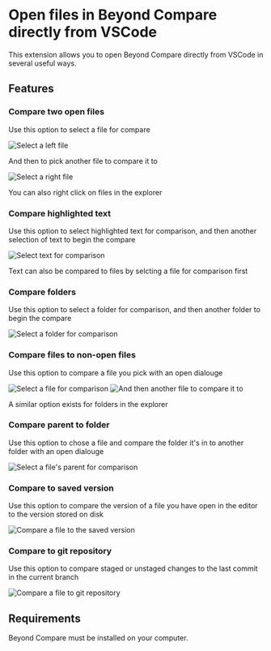 # Open files in Beyond Compare directly from VSCode

This extension allows you to open Beyond Compare directly from VSCode in several useful ways.

## Features

### Compare two open files
Use this option to select a file for compare

![Select a left file](images/SelectLeft.PNG)

And then to pick another file to compare it to

![Select a right file](images/CompareToLeft.PNG)

You can also right click on files in the explorer

### Compare highlighted text
Use this option to select highlighted text for comparison, and then another selection of text to begin the compare

![Select text for comparison](images/SelectLeftText.PNG)

Text can also be compared to files by selcting a file for comparison first

### Compare folders
Use this option to select a folder for comparison, and then another folder to begin the compare

![Select a folder for comparison](images/SelectLeftFolder.PNG)

### Compare files to non-open files
Use this option to compare a file you pick with an open dialouge

![Select a file for comparison](images/CompareToFile1.PNG)
![And then another file to compare it to](images/CompareToFile2.PNG)

A similar option exists for folders in the explorer

### Compare parent to folder
Use this option to chose a file and compare the folder it's in to another folder with an open dialouge

![Select a file's parent for comparison](images/ParentToFolder.PNG)

### Compare to saved version
Use this option to compare the version of a file you have open in the editor to the version stored on disk

![Compare a file to the saved version](images/CompareToSave.PNG)

### Compare to git repository
Use this option to compare staged or unstaged changes to the last commit in the current branch

![Compare a file to git repository](images/GitCompare.PNG)

## Requirements

Beyond Compare must be installed on your computer.


<!-- ## Extension Settings -->



<!-- ## Known Issues

Calling out known issues can help limit users opening duplicate issues against your extension. -->

<!-- ## Release Notes

Users appreciate release notes as you update your extension.

### 1.0.0

Initial release of ...

### 1.0.1

Fixed issue #.

### 1.1.0

Added features X, Y, and Z.

---

## Following extension guidelines

Ensure that you've read through the extensions guidelines and follow the best practices for creating your extension.

* [Extension Guidelines](https://code.visualstudio.com/api/references/extension-guidelines)

## Working with Markdown

You can author your README using Visual Studio Code. Here are some useful editor keyboard shortcuts:

* Split the editor (`Cmd+\` on macOS or `Ctrl+\` on Windows and Linux).
* Toggle preview (`Shift+Cmd+V` on macOS or `Shift+Ctrl+V` on Windows and Linux).
* Press `Ctrl+Space` (Windows, Linux, macOS) to see a list of Markdown snippets.

## For more information

* [Visual Studio Code's Markdown Support](http://code.visualstudio.com/docs/languages/markdown)
* [Markdown Syntax Reference](https://help.github.com/articles/markdown-basics/)

**Enjoy!** -->

